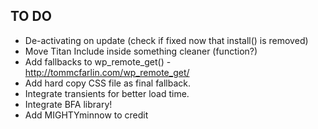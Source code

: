 ## TO DO ##
* De-activating on update (check if fixed now that install() is removed)
* Move Titan Include inside something cleaner (function?)
* Add fallbacks to wp_remote_get() - http://tommcfarlin.com/wp_remote_get/
* Add hard copy CSS file as final fallback.
* Integrate transients for better load time.
* Integrate BFA library!
* Add MIGHTYminnow to credit
